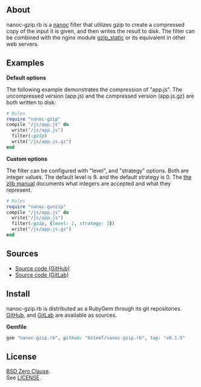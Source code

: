 ## About

nanoc-gzip.rb is a
[nanoc](https://github.com/nanoc/nanoc)
filter that utilizes gzip to create a compressed copy
of the input it is given, and then writes the result
to disk. The filter can be combined with the nginx module
[gzip_static](http://nginx.org/en/docs/http/ngx_http_gzip_static_module.html)
or its equivalent in other web servers.

## Examples

**Default options**

The following example demonstrates the compression of "app.js".
The uncompressed version (app.js) and the compressed version
(app.js.gz) are both written to disk:

```ruby
# Rules
require "nanoc-gzip"
compile "/js/app.js" do
  write("/js/app.js")
  filter(:gzip)
  write("/js/app.js.gz")
end
```

**Custom options**

The filter can be configured with "level", and
"strategy" options. Both are integer values. The
default level is 9. and the default strategy
is 0. The
[the zlib manual](https://www.zlib.net/manual.html#Constants)
documents what integers are accepted and what
they represent.

``` ruby
# Rules
require "nanoc-gunzip"
compile "/js/app.js" do
  write("/js/app.js")
  filter(:gzip, {level: 2, strategy: 3})
  write("/js/app.js.gz")
end
```

## Sources

* [Source code (GitHub)](https://github.com/0x1eef/nanoc-gzip.rb)
* [Source code (GitLab)](https://gitlab.com/0x1eef/nanoc-gzip.rb)

## <a id='install'>Install</a>

nanoc-gzip.rb is distributed as a RubyGem through its git repositories. <br>
[GitHub](https://github.com/0x1eef/nanoc-gzip.rb),
and
[GitLab](https://gitlab.com/0x1eef/nanoc-gzip.rb)
are available as sources.

**Gemfile**

```ruby
gem "nanoc-gzip.rb", github: "0x1eef/nanoc-gzip.rb", tag: "v0.1.5"
```

## License

[BSD Zero Clause](https://choosealicense.com/licenses/0bsd/).
<br>
See [LICENSE](./LICENSE).
